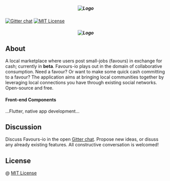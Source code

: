 <h5 align="center">
    <img alt="Logo" src="https://media.giphy.com/media/d9ZKPVdrX2SpXeNpbT/giphy.gif" width="">
</h5>

[![Gitter chat](https://img.shields.io/badge/Chat-Gitter-FC0063.svg?label=Chat&logo=gitter)](https://gitter.im/favours-io/community#)
[![MIT License](https://camo.githubusercontent.com/a307f74a14e41e762300323414ddef81f3d53ae2/68747470733a2f2f696d672e736869656c64732e696f2f6769746875622f6c6963656e73652f736f757263657265722d696f2f736f757263657265722d6170702e7376673f636f6c6f72423d666630303030)](https://github.com/favours-io/favours-app/blob/master/LICENSE)

<h5 align="center">
    <img alt="Logo" src="https://github.com/favours-io/favours-app/blob/master/favours_app/assets/Favours%20dev%20architecture%20clear.jpg?raw=true" width="">
</h5>

## About

A local marketplace where users post small-jobs (favours) in exchange for cash; currently in **beta**. Favours-io plays out in the domain of collaborative consumption. Need a favour? Or want to make some quick cash committing to a favour? The application aims at bringing local communities together by leveraging local connections you have through existing social networks. Open-source and free.

#### Front-end Components
...Flutter, native app development...

## Discussion

Discuss Favours-io in the open [Gitter chat](https://gitter.im/favours-io/community). Propose new ideas, or disuss any already existing features. All constructive conversation is welcomed!

## License

@ [MIT License](https://github.com/favours-io/favours/blob/master/LICENSE)
